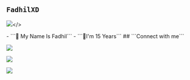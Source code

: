 ## ```FadhilXD```
<p align="center">

  <img src="https://github.com/fadhilxd.png" /></>

</p>
- ```🎫 My Name Is Fadhil```
- ```👦I'm 15 Years```
## ```Connect with me```

<p align="center">

  <a href="https://instagram.com/zeeoneofc"><img src="https://img.shields.io/badge/Instagram-E4405F?style=for-the-badge&logo=instagram&logoColor=white"/> 

  <a href="https://wa.me/62887435047326"><img src="https://img.shields.io/badge/WhatsApp-25D366?style=for-the-badge&logo=whatsapp&logoColor=white" />

  <a href="https://t.me/fadhilxd"><img src="https://img.shields.io/badge/Telegram-%230088cc.svg?&style=for-the-badge&logo=telegram&logoColor=white" /> <br>

</p>
